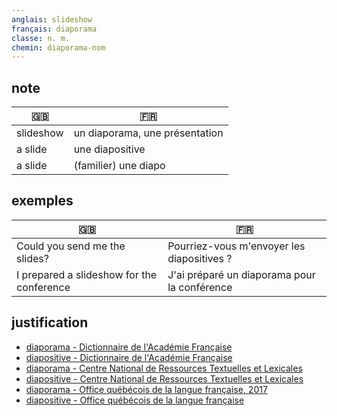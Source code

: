 ```yaml
---
anglais: slideshow
français: diaporama
classe: n. m.
chemin: diaporama-nom
---
```

## note

🇬🇧 | 🇫🇷
---|---
slideshow|un diaporama, une présentation
a slide|une diapositive
a slide|(familier) une diapo

## exemples

🇬🇧 | 🇫🇷
---|---
Could you send me the slides?|Pourriez-vous m'envoyer les diapositives ?
I prepared a slideshow for the conference|J'ai préparé un diaporama pour la conférence

## justification

- [diaporama - Dictionnaire de l'Académie Française](https://www.dictionnaire-academie.fr/article/A9D2376)
- [diapositive - Dictionnaire de l'Académie Française](https://www.dictionnaire-academie.fr/article/A9D2377)
- [diaporama - Centre National de Ressources Textuelles et Lexicales](https://www.cnrtl.fr/definition/academie9/diaporama)
- [diapositive - Centre National de Ressources Textuelles et Lexicales](https://www.cnrtl.fr/definition/diapositive)
- [diaporama - Office québécois de la langue française, 2017](https://vitrinelinguistique.oqlf.gouv.qc.ca/fiche-gdt/fiche/26543180/diaporama)
- [diapositive - Office québécois de la langue française](https://vitrinelinguistique.oqlf.gouv.qc.ca/fiche-gdt/fiche/26543699/diapositive)
